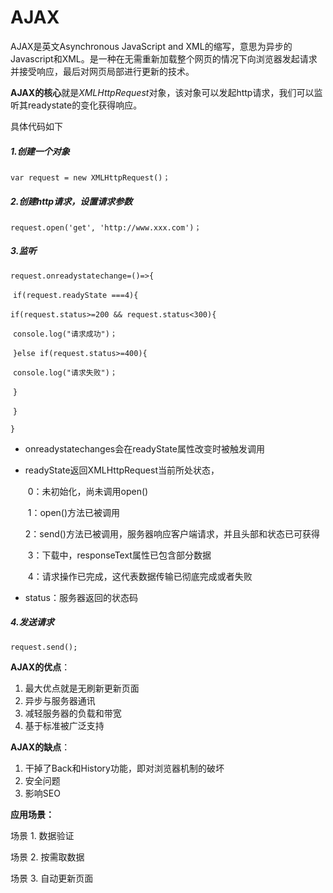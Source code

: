 # AJAX

AJAX是英文Asynchronous JavaScript and XML的缩写，意思为异步的Javascript和XML。是一种在无需重新加载整个网页的情况下向浏览器发起请求并接受响应，最后对网页局部进行更新的技术。

**AJAX的核心**就是*XMLHttpRequest*对象，该对象可以发起http请求，我们可以监听其readystate的变化获得响应。

具体代码如下

##### 1.创建一个对象

`var request = new XMLHttpRequest()；`

##### 2.创建http请求，设置请求参数

`request.open('get', 'http://www.xxx.com')；`

##### 3.监听

`request.onreadystatechange=()=>{` 

​    `if(request.readyState ===4){` 

​        `if(request.status>=200 && request.status<300){`

​            `console.log("请求成功")；`

​        `}else if(request.status>=400){`

​            `console.log("请求失败")；`

​        `}`

​    `}`

`}`

- onreadystatechanges会在readyState属性改变时被触发调用

- readyState返回XMLHttpRequest当前所处状态，

  ​	0：未初始化，尚未调用open()

  ​	1：open()方法已被调用

  ​	2：send()方法已被调用，服务器响应客户端请求，并且头部和状态已可获得

  ​	3：下载中，responseText属性已包含部分数据

  ​	4：请求操作已完成，这代表数据传输已彻底完成或者失败

- status：服务器返回的状态码

##### 4.发送请求

`request.send();`



**AJAX的优点**：

1. 最大优点就是无刷新更新页面
2. 异步与服务器通讯
3. 减轻服务器的负载和带宽
4. 基于标准被广泛支持



**AJAX的缺点**：

1. 干掉了Back和History功能，即对浏览器机制的破坏
2. 安全问题
3. 影响SEO



**应用场景：**

场景 1. 数据验证

场景 2. 按需取数据

场景 3. 自动更新页面